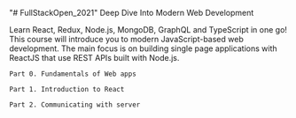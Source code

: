 "# FullStackOpen_2021" 
Deep Dive Into Modern Web Development

Learn React, Redux, Node.js, MongoDB, GraphQL and TypeScript in one go! This course will introduce you to modern JavaScript-based web development. The main focus is on building single page applications with ReactJS that use REST APIs built with Node.js.

    Part 0. Fundamentals of Web apps
    
    Part 1. Introduction to React
    
    Part 2. Communicating with server
    
